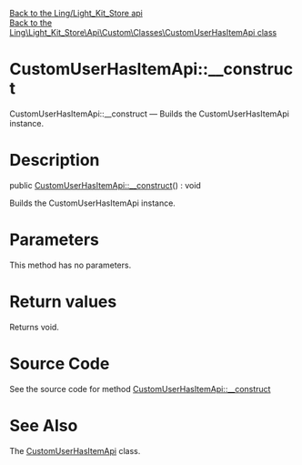 [Back to the Ling/Light_Kit_Store api](https://github.com/lingtalfi/Light_Kit_Store/blob/master/doc/api/Ling/Light_Kit_Store.md)<br>
[Back to the Ling\Light_Kit_Store\Api\Custom\Classes\CustomUserHasItemApi class](https://github.com/lingtalfi/Light_Kit_Store/blob/master/doc/api/Ling/Light_Kit_Store/Api/Custom/Classes/CustomUserHasItemApi.md)


CustomUserHasItemApi::__construct
================



CustomUserHasItemApi::__construct — Builds the CustomUserHasItemApi instance.




Description
================


public [CustomUserHasItemApi::__construct](https://github.com/lingtalfi/Light_Kit_Store/blob/master/doc/api/Ling/Light_Kit_Store/Api/Custom/Classes/CustomUserHasItemApi/__construct.md)() : void




Builds the CustomUserHasItemApi instance.




Parameters
================

This method has no parameters.


Return values
================

Returns void.








Source Code
===========
See the source code for method [CustomUserHasItemApi::__construct](https://github.com/lingtalfi/Light_Kit_Store/blob/master/Api/Custom/Classes/CustomUserHasItemApi.php#L21-L24)


See Also
================

The [CustomUserHasItemApi](https://github.com/lingtalfi/Light_Kit_Store/blob/master/doc/api/Ling/Light_Kit_Store/Api/Custom/Classes/CustomUserHasItemApi.md) class.



